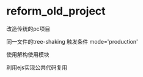 # reform_old_project
改造传统的pc项目


同一文件的tree-shaking 触发条件  mode='production'

使用解构使用模块


利用ejs实现公共代码复用
